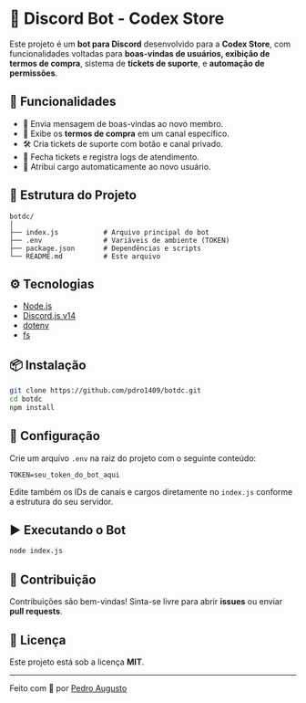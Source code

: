 # 🤖 Discord Bot - Codex Store

Este projeto é um **bot para Discord** desenvolvido para a **Codex Store**, com funcionalidades voltadas para **boas-vindas de usuários, exibição de termos de compra**, sistema de **tickets de suporte**, e **automação de permissões**.

## 🚀 Funcionalidades

- 👋 Envia mensagem de boas-vindas ao novo membro.
- 📜 Exibe os **termos de compra** em um canal específico.
- 🛠️ Cria tickets de suporte com botão e canal privado.
- 🧾 Fecha tickets e registra logs de atendimento.
- 🔖 Atribui cargo automaticamente ao novo usuário.

## 📁 Estrutura do Projeto

```
botdc/
│
├── index.js           # Arquivo principal do bot
├── .env               # Variáveis de ambiente (TOKEN)
├── package.json       # Dependências e scripts
└── README.md          # Este arquivo
```

## ⚙️ Tecnologias

- [Node.js](https://nodejs.org/)
- [Discord.js v14](https://discord.js.org/)
- [dotenv](https://www.npmjs.com/package/dotenv)
- [fs](https://nodejs.org/api/fs.html)

## 📦 Instalação

```bash
git clone https://github.com/pdro1409/botdc.git
cd botdc
npm install
```

## 🔐 Configuração

Crie um arquivo `.env` na raiz do projeto com o seguinte conteúdo:

```
TOKEN=seu_token_do_bot_aqui
```

Edite também os IDs de canais e cargos diretamente no `index.js` conforme a estrutura do seu servidor.

## ▶️ Executando o Bot

```bash
node index.js
```

## 🛟 Contribuição

Contribuições são bem-vindas! Sinta-se livre para abrir **issues** ou enviar **pull requests**.

## 📄 Licença

Este projeto está sob a licença **MIT**.

---

Feito com 💜 por [Pedro Augusto](https://github.com/pdro1409)
